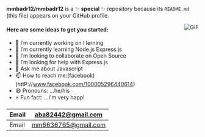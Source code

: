 **mmbadr12/mmbadr12** is a ✨ __special__ ✨ repository because its `README.md` (this file) appears on your GitHub profile.

<img   align="right" src="https://media.giphy.com/media/fwbzI2kV3Qrlpkh59e/giphy.gif" alt="GIF" margin-top="0px" />

#### Here are some ideas to get you started:

  * 🔭 I’m currently working on  I lerning
  * 🌱 I’m currently learning Node.js Express.js
  * 👯 I’m looking to collaborate on Open Source
  * 🤔 I’m looking for help with Express.js
  * 💬 Ask me about Javascript
  * 📫 How to reach me:(facebook)(httP://www.facebook.com/100005296440614)
  * 😄 Pronouns: ...he/his
  * ⚡ Fun fact: ...I'm very happ!




| Email |  aba82442@gmail.com  |
| ----- | -------------------- |
| Email |  mm6636765@gmail.com |
